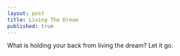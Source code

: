 ```yaml
---
layout: post
title: Living The Dream
published: true
---
```

What is holding your back from living the dream? Let it go.
